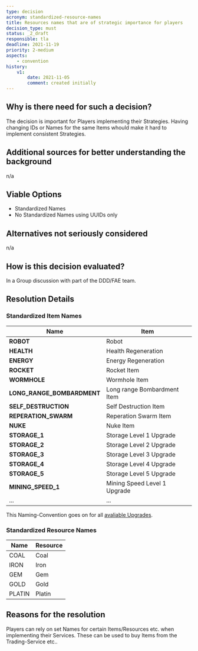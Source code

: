 ```yaml
---
type: decision
acronym: standardized-resource-names
title: Resources names that are of strategic importance for players
decision_type: must
status: _2_draft
responsible: tla
deadline: 2021-11-19
priority: 2-medium
aspects:
    - convention
history:
    v1:
        date: 2021-11-05
        comment: created initially
---
```


## Why is there need for such a decision?

The decision is important for Players implementing their Strategies. Having changing IDs or Names for the same Items whould make it hard to implement consistent Strategies.

## Additional sources for better understanding the background

n/a

## Viable Options

- Standardized Names
- No Standardized Names using UUIDs only

## Alternatives not seriously considered

n/a

## How is this decision evaluated?

In a Group discussion with part of the DDD/FAE team.

## Resolution Details

### Standardized Item Names

| **Name**                   | **Item**                     |
|----------------------------|------------------------------|
| **ROBOT**                  | Robot                        |
| **HEALTH**                 | Health Regeneration          |
| **ENERGY**                 | Energy Regeneration          |
| **ROCKET**                 | Rocket Item                  |
| **WORMHOLE**               | Wormhole Item                |
| **LONG_RANGE_BOMBARDMENT** | Long range Bombardment Item  |
| **SELF_DESTRUCTION**       | Self Destruction Item        |
| **REPERATION_SWARM**       | Reperation Swarm Item        |
| **NUKE**                   | Nuke Item                    |
| **STORAGE_1**              | Storage Level 1 Upgrade      |
| **STORAGE_2**              | Storage Level 2 Upgrade      |
| **STORAGE_3**              | Storage Level 3 Upgrade      |
| **STORAGE_4**              | Storage Level 4 Upgrade      |
| **STORAGE_5**              | Storage Level 5 Upgrade      |
| **MINING_SPEED_1**         | Mining Speed Level 1 Upgrade |
| ...                        | ...                          |

This Naming-Convention goes on for all [avaliable Upgrades](https://the-microservice-dungeon.github.io/docs/rules/gameplay#robot-upgrades).

### Standardized Resource Names

| **Name** | **Resource**  |
|----------|---------------|
| COAL     | Coal          |
| IRON     | Iron          |
| GEM      | Gem           |
| GOLD     | Gold          |
| PLATIN   | Platin        |

## Reasons for the resolution

Players can rely on set Names for certain Items/Resources etc. when implementing their Services. These can be used to buy Items from the Trading-Service etc..
